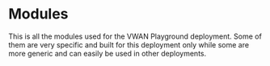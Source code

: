 # Modules

This is all the modules used for the VWAN Playground deployment. Some of them are very specific and built for this deployment only while some are more generic and can easily be used in other deployments.
